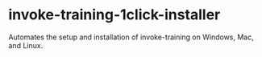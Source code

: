 # invoke-training-1click-installer
Automates the setup and installation of invoke-training on Windows, Mac, and Linux.
